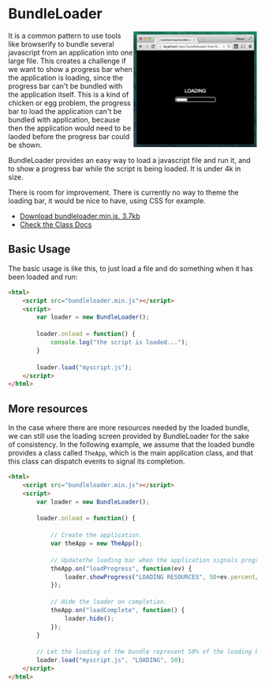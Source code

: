 BundleLoader
============

<img align="right" width="250" src="https://raw.githubusercontent.com/limikael/bundleloader/master/img/bundleloader.png" />

It is a common pattern to use tools like browserify to bundle several javascript
from an application into one large file. This creates a challenge if we want to 
show a progress bar when the application is loading, since the progress bar 
can't be bundled with the application itself. This is a kind of chicken or egg
problem, the progress bar to load the application can't be bundled with application,
because then the application would need to be laoded before the progress bar could
be shown.

BundleLoader provides an easy way to load a javascript file and run it, and
to show a progress bar while the script is being loaded. It is under 4k in size.

There is room for improvement. There is currently no way to theme the loading bar,
it would be nice to have, using CSS for example.

* [Download bundleloader.min.js, 3.7kb](http://rawgit.com/limikael/bundleloader/master/bundleloader.min.js)
* [Check the Class Docs](http://rawgit.com/limikael/bundleloader/master/doc/classes/BundleLoader.html)

Basic Usage
-----------

The basic usage is like this, to just load a file and do something when it
has been loaded and run:

````html
<html>
	<script src="bundleloader.min.js"></script>
	<script>
		var loader = new BundleLoader();

		loader.onload = function() {
			console.log("the script is loaded...");
		}

		loader.load("myscript.js");
	</script>
</html>
````

More resources
--------------

In the case where there are more resources needed by the loaded bundle, we
can still use the loading screen provided by BundleLoader for the sake of
consistency. In the following example, we assume that the loaded bundle
provides a class called `TheApp`, which is the main application class, and 
that this class can dispatch events to signal its completion.

````html
<html>
	<script src="bundleloader.min.js"></script>
	<script>
		var loader = new BundleLoader();

		loader.onload = function() {

			// Create the application.
			var theApp = new TheApp();

			// Updatethe loading bar when the application signals progress.
			theApp.on("loadProgress", function(ev) {
				loader.showProgress("LOADING RESOURCES", 50+ev.percent/2);
			});

			// Hide the loader on completion.
			theApp.on("loadComplete", function() {
				loader.hide();
			});
		}

		// Let the loading of the bundle represent 50% of the loading bar.
		loader.load("myscript.js", "LOADING", 50);
	</script>
</html>
````
